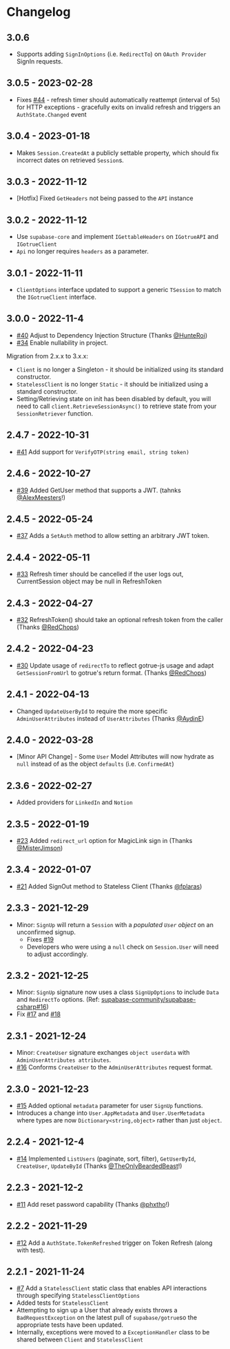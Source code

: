 ﻿# Changelog

## 3.0.6

- Supports adding `SignInOptions` (i.e. `RedirectTo`) on `OAuth Provider` SignIn requests.

## 3.0.5 - 2023-02-28

- Fixes [#44](https://github.com/supabase-community/gotrue-csharp/issues/44) - refresh timer should automatically reattempt (interval of 5s) for HTTP exceptions - gracefully exits on invalid refresh and triggers an `AuthState.Changed` event

## 3.0.4 - 2023-01-18

- Makes `Session.CreatedAt` a publicly settable property, which should fix incorrect dates on retrieved `Session`s.

## 3.0.3 - 2022-11-12

- [Hotfix] Fixed `GetHeaders` not being passed to the `API` instance

## 3.0.2 - 2022-11-12

- Use `supabase-core` and implement `IGettableHeaders` on `IGotrueAPI` and `IGotrueClient`
- `Api` no longer requires `headers` as a parameter.

## 3.0.1 - 2022-11-11

- `ClientOptions` interface updated to support a generic `TSession` to match the `IGotrueClient` interface. 

## 3.0.0 - 2022-11-4

- [#40](https://github.com/supabase-community/gotrue-csharp/pull/40) Adjust to Dependency Injection Structure (Thanks [@HunteRoi](https://github.com/HunteRoi))
- [#34](https://github.com/supabase-community/supabase-csharp/issues/34) Enable nullability in project.

Migration from 2.x.x to 3.x.x:
- `Client` is no longer a Singleton - it should be initialized using its standard constructor.
- `StatelessClient` is no longer `Static` - it should be initialized using a standard constructor.
- Setting/Retrieving state on init has been disabled by default, you will need to call `client.RetrieveSessionAsync()` to retrieve state from your `SessionRetriever` function.

## 2.4.7 - 2022-10-31

- [#41](https://github.com/supabase-community/gotrue-csharp/issues/41) Add support for `VerifyOTP(string email, string token)`

## 2.4.6 - 2022-10-27

- [#39](https://github.com/supabase-community/gotrue-csharp/pull/39) Added GetUser method that supports a JWT. (tahnks [@AlexMeesters](https://github.com/AlexMeesters)!)

## 2.4.5 - 2022-05-24

- [#37](https://github.com/supabase-community/gotrue-csharp/issues/37) Adds a `SetAuth` method to allow setting an arbitrary JWT token.

## 2.4.4 - 2022-05-11

- [#33](https://github.com/supabase-community/gotrue-csharp/pull/32) Refresh timer should be cancelled if the user logs out, CurrentSession object may be null in RefreshToken

## 2.4.3 - 2022-04-27

- [#32](https://github.com/supabase-community/gotrue-csharp/pull/32) RefreshToken() should take an optional refresh token from the caller (Thanks [@RedChops](https://github.com/RedChops))

## 2.4.2 - 2022-04-23

- [#30](https://github.com/supabase-community/gotrue-csharp/pull/30) Update usage of `redirectTo` to reflect gotrue-js usage and adapt `GetSessionFromUrl` to gotrue's return format. (Thanks [@RedChops](https://github.com/RedChops))

## 2.4.1 - 2022-04-13

- Changed `UpdateUserById` to require the more specific `AdminUserAttributes` instead of `UserAttributes` (Thanks [@AydinE](https://github.com/AydinE))

## 2.4.0 - 2022-03-28

- [Minor API Change] - Some `User` Model Attributes will now hydrate as `null` instead of as the object `defaults` (i.e. `ConfirmedAt`)

## 2.3.6 - 2022-02-27

- Added providers for `LinkedIn` and `Notion`

## 2.3.5 - 2022-01-19

- [#23](https://github.com/supabase-community/gotrue-csharp/pull/23) Added `redirect_url` option for MagicLink sign in (Thanks [@MisterJimson](https://github.com/MisterJimson))

## 2.3.4 - 2022-01-07

-  [#21](https://github.com/supabase-community/gotrue-csharp/pull/21) Added SignOut method to Stateless Client (Thanks [@fplaras](https://github.com/fplaras))

## 2.3.3 - 2021-12-29

- Minor: `SignUp` will return a `Session` with a *populated `User` object* on an unconfirmed signup.
    - Fixes [#19](https://github.com/supabase-community/gotrue-csharp/issues/19)
    - Developers who were using a `null` check on `Session.User` will need to adjust accordingly.

## 2.3.2 - 2021-12-25

- Minor: `SignUp` signature now uses a class `SignUpOptions` to include `Data` and `RedirectTo` options. (Ref: [supabase-community/supabase-csharp#16](https://github.com/supabase-community/supabase-csharp/issues/16))
- Fix [#17](https://github.com/supabase-community/gotrue-csharp/issues/17) and [#18](https://github.com/supabase-community/gotrue-csharp/issues/18)

## 2.3.1 - 2021-12-24

- Minor: `CreateUser` signature exchanges `object userdata` with `AdminUserAttributes attributes`.
- [#16](https://github.com/supabase-community/gotrue-csharp/issues/16) Conforms `CreateUser` to the `AdminUserAttributes` request format.

## 2.3.0 - 2021-12-23

- [#15](https://github.com/supabase-community/gotrue-csharp/issues/15) Added optional `metadata` parameter for user `SignUp` functions.
- Introduces a change into `User.AppMetadata` and `User.UserMetadata` where types are now `Dictionary<string,object>` rather than just `object`.

## 2.2.4 - 2021-12-4

- [#14](https://github.com/supabase-community/gotrue-csharp/pull/14) Implemented `ListUsers` (paginate, sort, filter), `GetUserById`, `CreateUser`, `UpdateById` (Thanks [@TheOnlyBeardedBeast](https://github.com/TheOnlyBeardedBeast])!)

## 2.2.3 - 2021-12-2

- [#11](https://github.com/supabase-community/gotrue-csharp/pull/11) Add reset password capability (Thanks [@phxtho](https://github.com/phxtho)!)

## 2.2.2 - 2021-11-29

- [#12](https://github.com/supabase-community/supabase-csharp/issues/12) Add a `AuthState.TokenRefreshed` trigger on Token Refresh (along with test).

## 2.2.1 - 2021-11-24

- [#7](https://github.com/supabase-community/supabase-csharp/issues/7) Add a `StatelessClient` static class that enables API interactions through specifying `StatelessClientOptions`
- Added tests for `StatelessClient`
- Attempting to sign up a User that already exists throws a `BadRequestException` on the latest pull of `supabase/gotrue`so the appropriate tests have been updated.
- Internally, exceptions were moved to a `ExceptionHandler` class to be shared between `Client` and `StatelessClient`
